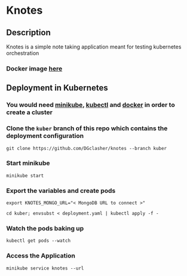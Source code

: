 # Knotes

## Description

Knotes is a simple note taking application meant for testing kubernetes orchestration

### Docker image [here](https://hub.docker.com/repository/docker/dgclasher/knotes/general)

## Deployment in Kubernetes

### You would need [minikube](https://minikube.sigs.k8s.io/docs/start/), [kubectl](https://kubernetes.io/docs/tasks/tools/install-kubectl-linux/) and [docker](https://docs.docker.com/engine/install/) in order to create a cluster

### Clone the `kuber` branch of this repo which contains the deployment configuration
```
git clone https://github.com/DGclasher/knotes --branch kuber
```

### Start minikube
```
minikube start
```

### Export the variables and create pods
```
export KNOTES_MONGO_URL="< MongoDB URL to connect >"
```
```
cd kuber; envsubst < deployment.yaml | kubectl apply -f -
```

### Watch the pods baking up
```
kubectl get pods --watch
```

### Access the Application
```
minikube service knotes --url
```

